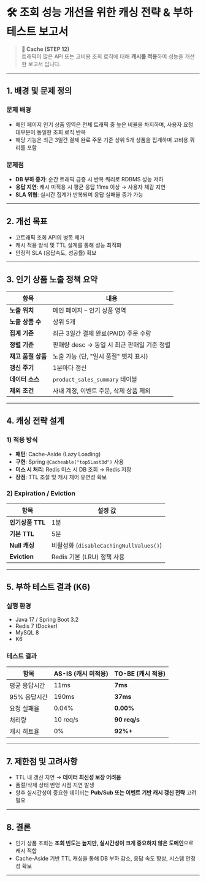 # 🛠 조회 성능 개선을 위한 캐싱 전략 & 부하 테스트 보고서

> **💽 Cache (STEP 12)**  
> 트래픽이 많은 API 또는 고비용 조회 로직에 대해 **캐시를 적용**하여 성능을 개선한 보고서 입니다.

---

## 1. 배경 및 문제 정의

### 문제 배경

- 메인 페이지 인기 상품 영역은 전체 트래픽 중 높은 비율을 차지하며, 사용자 요청 대부분이 동일한 조회 로직 반복
- 해당 기능은 최근 3일간 결제 완료 주문 기준 상위 5개 상품을 집계하며 고비용 쿼리를 포함

### 문제점

- **DB 부하 증가**: 순간 트래픽 급증 시 반복 쿼리로 RDBMS 성능 저하
- **응답 지연**: 캐시 미적용 시 평균 응답 11ms 이상 → 사용자 체감 지연
- **SLA 위협**: 실시간 집계가 반복되며 응답 실패율 증가 가능

---

## 2. 개선 목표

- 고트래픽 조회 API의 병목 제거
- 캐시 적용 방식 및 TTL 설계를 통해 성능 최적화 
- 안정적 SLA (응답속도, 성공률) 확보

---

## 3. 인기 상품 노출 정책 요약

| 항목               | 내용 |
|--------------------|------|
| **노출 위치**      | 메인 페이지 – 인기 상품 영역 |
| **노출 상품 수**   | 상위 5개 |
| **집계 기준**      | 최근 3일간 결제 완료(PAID) 주문 수량 |
| **정렬 기준**      | 판매량 desc → 동일 시 최근 판매일 기준 정렬 |
| **재고 품절 상품** | 노출 가능 (단, "일시 품절" 뱃지 표시) |
| **갱신 주기**      | 1분마다 갱신 |
| **데이터 소스**    | `product_sales_summary` 테이블 |
| **제외 조건**      | 사내 계정, 이벤트 주문, 삭제 상품 제외 |

---

## 4. 캐싱 전략 설계

### 1) 적용 방식

- **패턴**: Cache-Aside (Lazy Loading)
- **구현**: Spring `@Cacheable("top5Last3d")` 사용
- **미스 시 처리**: Redis 미스 시 DB 조회 → Redis 저장
- **장점**: TTL 조절 및 캐시 제어 유연성 확보

### 2) Expiration / Eviction

| 항목             | 설정 값 |
|------------------|----------|
| **인기상품 TTL** | 1분 |
| **기본 TTL**     | 5분 |
| **Null 캐싱**    | 비활성화 (`disableCachingNullValues()`) |
| **Eviction**     | Redis 기본 (LRU) 정책 사용 |


---

## 5. 부하 테스트 결과 (K6)

### 실행 환경

- Java 17 / Spring Boot 3.2
- Redis 7 (Docker)
- MySQL 8
- K6 

### 테스트 결과

| 항목             | AS-IS (캐시 미적용) | TO-BE (캐시 적용) |
|------------------|----------------------|--------------------|
| 평균 응답시간     | 11ms                | **7ms**           |
| 95% 응답시간      | 190ms               | **37ms**          |
| 요청 실패율       | 0.04%               | **0.00%**         |
| 처리량            | 10 req/s            | **90 req/s**      |
| 캐시 히트율       | 0%                  | **92%+**          |

---

## 7. 제한점 및 고려사항

- TTL 내 갱신 지연 → **데이터 최신성 보장 어려움**
- 품절/삭제 상태 반영 시점 지연 발생
- 향후 실시간성이 중요한 데이터는 **Pub/Sub 또는 이벤트 기반 캐시 갱신 전략** 고려 필요

---

##  8. 결론

- 인기 상품 조회는 **조회 빈도는 높지만, 실시간성이 크게 중요하지 않은 도메인**으로 캐시 적합
- Cache-Aside 기반 TTL 캐싱을 통해 DB 부하 감소, 응답 속도 향상, 시스템 안정성 확보

---
 